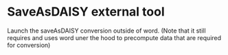 # SaveAsDAISY external tool

Launch the saveAsDAISY conversion outside of word.
(Note that it still requires and uses word uner the hood to precompute data that are required for conversion)
